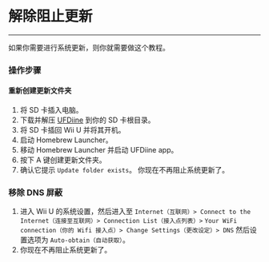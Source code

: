 # 解除阻止更新
---
如果你需要进行系统更新，则你就需要做这个教程。

### 操作步骤

<!-- tabs:start -->

#### **重新创建更新文件夹**

1. 将 SD 卡插入电脑。
1. 下载并解压 [UFDiine](https://github.com/GaryOderNichts/UFDiine/releases) 到你的 SD 卡根目录。
1. 将 SD 卡插回 Wii U 并将其开机。
1. 启动 Homebrew Launcher。
1. 移动 Homebrew Launcher 并启动 UFDiine app。
1. 按下 A 键创建更新文件夹。
1. 确认它提示 `Update folder exists`。 你现在不再阻止系统更新了。

### **移除 DNS 屏蔽**

1. 进入 Wii U 的系统设置，然后进入至 `Internet（互联网）> Connect to the Internet（连接至互联网）> Connection List（接入点列表）>` `Your WiFi connection（你的 Wifi 接入点）> Change Settings（更改设定）> DNS` 然后设置选项为 `Auto-obtain（自动获取）`。
1. 你现在不再阻止系统更新了。

<!-- tabs:end -->
